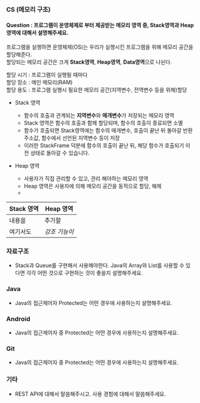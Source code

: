 ### CS (메모리 구조)

#### Question : 프로그램이 운영체제로 부터 제공받는 메모리 영역 중, Stack영역과 Heap영역에 대해서 설명해주세요.

프로그램을 실행하면 운영체제(OS)는 우리가 실행시킨 프로그램을 위해 메모리 공간을 할당해준다.  
할당되는 메모리 공간은 크게 **Stack영역**, **Heap영역**, **Data영역**으로 나뉜다.  

할당 시기 : 프로그램이 실행될 때마다  
할당 장소 : 메인 메모리(RAM)  
할당 용도 : 프로그램 실행시 필요한 메모리 공간(지역변수, 전역변수 등을 위해)할당  


* Stack 영역
  - 함수의 호출과 관계되는 **지역변수**와 **매개변수**가 저장되는 메모리 영역
  - Stack 영역은 함수의 호출과 함께 할당되며, 함수의 호출이 종료되면 소멸
  - 함수가 호출되면 Stack영역에는 함수의 매개변수, 호출이 끝난 뒤 돌아갈 반환 주소값, 함수에서 선언된 지역변수 등이 저장
  - 이러한 StackFrame 덕분에 함수의 호출이 끝난 뒤, 해당 함수가 호출되기 이전 상태로 돌아갈 수 있습니다.<br>
 
* Heap 영역
  - 사용자가 직접 관리할 수 있고, 관리 해야하는 메모리 영역
  - Heap 영역은 사용자에 의해 메모리 공간을 동적으로 할당, 해제
  - 
  
Stack 영역 | Heap 영역
----- | ----- 
내용을 | 추가할
여기서도 | *강조 기능이*


### 자료구조
* Stack과 Queue를 구현해서 사용해야한다. Java의 Array와 List를 사용할 수 있다면 각각 어떤 것으로 구현하는 것이 좋을지 설명해주세요.

### Java
* Java의 접근제어자 Protected는 어떤 경우에 사용하는지 설명해주세요.

### Android
* Java의 접근제어자 중 Protected는 어떤 경우에 사용하는지 설명해주세요.

### Git
* Java의 접근제어자 중 Protected는 어떤 경우에 사용하는지 설명해주세요.

### 기타
* REST API에 대해서 말씀해주시고. 사용 경험에 대해서 말씀해주세요.

